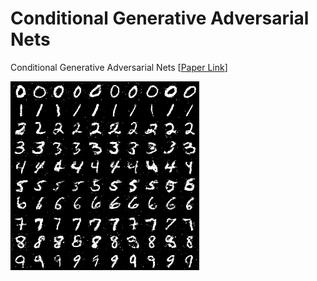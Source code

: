 # Conditional Generative Adversarial Nets
Conditional Generative Adversarial Nets   [[Paper Link](https://arxiv.org/pdf/1411.1784.pdf)]

![image](result.png)